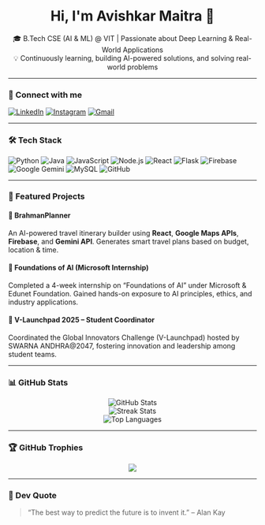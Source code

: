 
<h1 align="center">Hi, I'm Avishkar Maitra 👋</h1>
<p align="center">
🎓 B.Tech CSE (AI & ML) @ VIT | Passionate about Deep Learning & Real-World Applications<br>
💡 Continuously learning, building AI-powered solutions, and solving real-world problems
</p>

---

### 🔗 Connect with me
[![LinkedIn](https://img.shields.io/badge/LinkedIn-blue?style=flat-square&logo=linkedin)](https://linkedin.com/in/avishkar-maitra-7b525a287)
[![Instagram](https://img.shields.io/badge/Instagram-E4405F?style=flat-square&logo=instagram&logoColor=white)](https://www.instagram.com/avishkar_maitra)
[![Gmail](https://img.shields.io/badge/Gmail-D14836?style=flat-square&logo=gmail&logoColor=white)](mailto:avishkarmaitra@gmail.com)

---

### 🛠 Tech Stack
![Python](https://img.shields.io/badge/-Python-3776AB?style=flat-square&logo=python&logoColor=white)
![Java](https://img.shields.io/badge/-Java-007396?style=flat-square&logo=java&logoColor=white)
![JavaScript](https://img.shields.io/badge/-JavaScript-F7DF1E?style=flat-square&logo=javascript&logoColor=black)
![Node.js](https://img.shields.io/badge/-Node.js-339933?style=flat-square&logo=nodedotjs&logoColor=white)
![React](https://img.shields.io/badge/-React-61DAFB?style=flat-square&logo=react&logoColor=black)
![Flask](https://img.shields.io/badge/-Flask-000000?style=flat-square&logo=flask&logoColor=white)
![Firebase](https://img.shields.io/badge/-Firebase-FFCA28?style=flat-square&logo=firebase&logoColor=black)
![Google Gemini](https://img.shields.io/badge/-Gemini-4285F4?style=flat-square&logo=google&logoColor=white)
![MySQL](https://img.shields.io/badge/-MySQL-4479A1?style=flat-square&logo=mysql&logoColor=white)
![GitHub](https://img.shields.io/badge/-GitHub-181717?style=flat-square&logo=github&logoColor=white)

---

### 💼 Featured Projects

#### 📍 BrahmanPlanner
An AI-powered travel itinerary builder using **React**, **Google Maps APIs**, **Firebase**, and **Gemini API**. Generates smart travel plans based on budget, location & time.

#### 📜 Foundations of AI (Microsoft Internship)
Completed a 4-week internship on “Foundations of AI” under Microsoft & Edunet Foundation. Gained hands-on exposure to AI principles, ethics, and industry applications.

#### 🎤 V-Launchpad 2025 – Student Coordinator
Coordinated the Global Innovators Challenge (V-Launchpad) hosted by SWARNA ANDHRA@2047, fostering innovation and leadership among student teams.

---

### 📊 GitHub Stats
<p align="center">
<img src="https://github-readme-stats.vercel.app/api?username=avishkarmaitra04&show_icons=true&theme=radical" alt="GitHub Stats"/>
<br>
<img src="https://github-readme-streak-stats.herokuapp.com/?user=avishkarmaitra04&theme=radical" alt="Streak Stats"/>
<br>
<img src="https://github-readme-stats.vercel.app/api/top-langs/?username=avishkarmaitra04&layout=compact&theme=radical" alt="Top Languages"/>
</p>

---

### 🏆 GitHub Trophies
<p align="center">
  <img src="https://github-profile-trophy.vercel.app/?username=avishkarmaitra04&theme=radical&no-bg=true&margin-w=4"/>
</p>

---

### 💬 Dev Quote
> “The best way to predict the future is to invent it.” – Alan Kay
